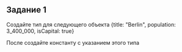 ## Задание 1
Создайте тип для следующего объекта {title: "Berlin", population: 3_400_000, isCapital: true}  

После создайте константу с указанием этого типа
